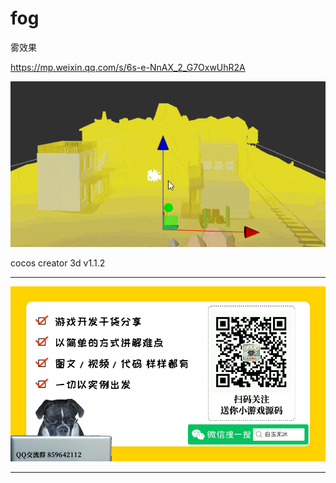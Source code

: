 
# fog

雾效果

https://mp.weixin.qq.com/s/6s-e-NnAX_2_G7OxwUhR2A

![](./../img/fog.gif)


cocos creator 3d v1.1.2

---

![](./../img/about.jpg)

--- 

